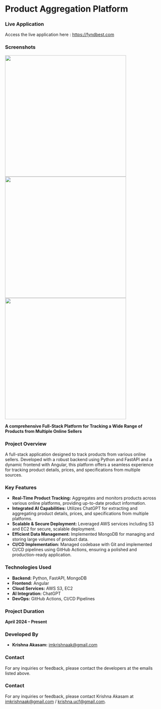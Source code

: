 # Product Aggregation Platform

### Live Application
Access the live application here : https://fyndbest.com

### Screenshots
<img src="https://github.com/user-attachments/assets/3ad98102-9a57-496d-bd58-fc91271226d4" width="400">

<img src="https://github.com/user-attachments/assets/d5eeabfb-fabc-48a6-9b1a-b47cd7208e5b" width = "400">

<img src="https://github.com/user-attachments/assets/5e6215e2-0e9e-4b2d-8d87-a2452693b463" width = "400">



**A comprehensive Full-Stack Platform for Tracking a Wide Range of Products from Multiple Online Sellers**

### Project Overview
A full-stack application designed to track products from various online sellers. Developed with a robust backend using Python and FastAPI and a dynamic frontend with Angular, this platform offers a seamless experience for tracking product details, prices, and specifications from multiple sources.






### Key Features
- **Real-Time Product Tracking:** Aggregates and monitors products across various online platforms, providing up-to-date product information.
- **Integrated AI Capabilities:** Utilizes ChatGPT for extracting and aggregating product details, prices, and specifications from multiple platforms.
- **Scalable & Secure Deployment:** Leveraged AWS services including S3 and EC2 for secure, scalable deployment.
- **Efficient Data Management:** Implemented MongoDB for managing and storing large volumes of product data.
- **CI/CD Implementation:** Managed codebase with Git and implemented CI/CD pipelines using GitHub Actions, ensuring a polished and production-ready application.

### Technologies Used
- **Backend:** Python, FastAPI, MongoDB
- **Frontend:** Angular
- **Cloud Services:** AWS S3, EC2
- **AI Integration:** ChatGPT
- **DevOps:** GitHub Actions, CI/CD Pipelines

### Project Duration
**April 2024 – Present**

### Developed By
- **Krishna Akasam:** [imkrishnaak@gmail.com](mailto:imkrishnaak@gmail.com)

### Contact
For any inquiries or feedback, please contact the developers at the emails listed above.

### Contact
For any inquiries or feedback, please contact Krishna Akasam at imkrishnaak@gmail.com / krishna.ucf@gmail.com.
